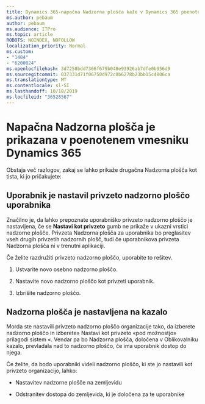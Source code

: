 ```yaml
---
title: Dynamics 365-napačna Nadzorna plošča kaže v Dynamics 365 poenoteni vmesnik
ms.author: pebaum
author: pebaum
ms.audience: ITPro
ms.topic: article
ROBOTS: NOINDEX, NOFOLLOW
localization_priority: Normal
ms.custom:
- "1484"
- "6200024"
ms.openlocfilehash: 3d7258bdd7366f679b048e93926ab7dfe0b956d9
ms.sourcegitcommit: 037331d71f06750d972c0b6278b23bb15c4806ca
ms.translationtype: MT
ms.contentlocale: sl-SI
ms.lasthandoff: 10/18/2019
ms.locfileid: "36528567"
---
```

# <a name="wrong-dashboard-shows-in-dynamics-365-unified-interface"></a>Napačna Nadzorna plošča je prikazana v poenotenem vmesniku Dynamics 365

Obstaja več razlogov, zakaj se lahko prikaže drugačna Nadzorna plošča kot tista, ki jo pričakujete:

## <a name="the-user-has-set-a-user-default-dashboard"></a>Uporabnik je nastavil privzeto nadzorno ploščo uporabnika 

Značilno je, da lahko prepoznate uporabniško privzeto nadzorno ploščo je nastavljena, če se **Nastavi kot privzeto** gumb ne prikaže v ukazni vrstici nadzorne plošče. Privzeta Nadzorna plošča za uporabnika bo preglasitev vseh drugih privzetih nadzornih plošč, tudi če uporabnikova privzeta Nadzorna plošča ni v trenutni aplikaciji.

Če želite razdružiti privzeto nadzorno ploščo, uporabite to rešitev.

1. Ustvarite novo osebno nadzorno ploščo.

2. Nastavite novo nadzorno ploščo kot privzeti uporabnik.

3. Izbrišite nadzorno ploščo.

## <a name="the-dashboard-is-set-in-the-sitemap"></a>Nadzorna plošča je nastavljena na kazalo

Morda ste nastavili privzeto nadzorno ploščo organizacije tako, da izberete nadzorno ploščo in izberete» Nastavi kot privzeto «pod možnostjo» prilagodi sistem «. Vendar pa bo Nadzorna plošča, določena v Oblikovalniku kazalo, prevladala nad to nadzorno ploščo, če ima uporabnik dostop do njega.

Če želite, da bodo uporabniki videli nadzorno ploščo, ki ste jo nastavili kot privzeto organizacijo, lahko:

* Nastavitev nadzorne plošče na zemljevidu

* Odstranitev dostopa do zemljevida, ki je določena za te uporabnike
